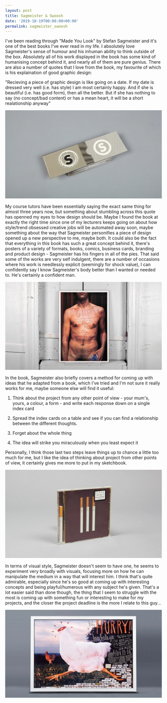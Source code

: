 ```yaml
---
layout: post
title: Sagmeister & Swoosh
date: '2019-10-19T00:00:00+00:00'
permalink: sagmeister_swoosh
---
```

I've been reading through "Made You Look" by Stefan Sagmeister and it's one of the best books I've ever read in my life. I absolutely love Sagmeister's sense of humour and his inhuman ability to think outside of the box. Absolutely all of his work displayed in the book has some kind of humanising concept behind it, and nearly all of them are pure genius. There are also a number of quotes that I love from the book, my favourite of which is his explaination of good graphic design: 

"Recieving a piece of graphic design is like going on a date. If my date is dressed very well (i.e. has style) I am most certainly happy. And if she is beautiful (i.e. has good form), then all the better. But if she has nothing to say (no concept/bad content) or has a mean heart, it will be a short realationship anyway"

![Sagmeister's business cards. Text is masked until the card is removed from the holder](/assets/posts/sag_businesscards.png)

My course tutors have been essentially saying the exact same thing for almost three years now, but something about stumbling across this quote has openned my eyes to how design should be. Maybe I found the book at exactly the right time since one of my lecturers keeps going on about how style/trend obsessed creative jobs will be automated away soon, maybe something about the way that Sagmeister personifies a piece of design opened up a new perspective to me, maybe both. It could also be the fact that everything in this book has such a great concept behind it, there's posters of a variety of formats, books, comics, business cards, branding and product design - Sagmeister has his fingers in all of the pies. That said some of the works are very self indulgent, there are a number of occasions where his work is needlessly explicit (seemingly for shock value), I can confidently say I know Sagmeister's body better than I wanted or needed to. He's certainly a confident man.

![A poster for a lecture at AIGA Detroit. Those cuts are real. Ouch.](/assets/posts/sag_poster.png)

In the book, Sagmeister also briefly covers a method for coming up with ideas that he adapted from a book, which I've tried and I'm not sure it really works for me, maybe someone else will find it useful:

1. Think about the project from any other point of view - your mum's, yours, a colour, a form - and write each response down on a single index card

2. Spread the index cards on a table and see if you can find a relationship between the different thoughts.

3. Forget about the whole thing

4. The idea will strike you miraculously when you least expect it

Personally, I think those last two steps leave things up to chance a little too much for me, but I like the idea of thinking about project from other points of view, it certainly gives me more to put in my sketchbook. 

![Sagmeister's CD cover for Jamie Block's "Timing is Everything", featuring a cigarette in the spine](/assets/posts/sag_cigarette.png)

In terms of visual style, Sagmeister doesn't seem to have one, he seems to experiment very broadly with visuals, focusing more on how he can manipulate the medium in a way that will interest him. I think that's quite admirable, especially since he's so good at coming up with interesting concepts and being playful/humerous with any subject he's given. That's a lot easier said than done though, the thing that I seem to struggle with the most is coming up with something fun or interesting to make for my projects, and the closer the project deadline is the more I relate to this guy...

![AIGA New Orleans Poster](/assets/posts/sag_chicken.png)